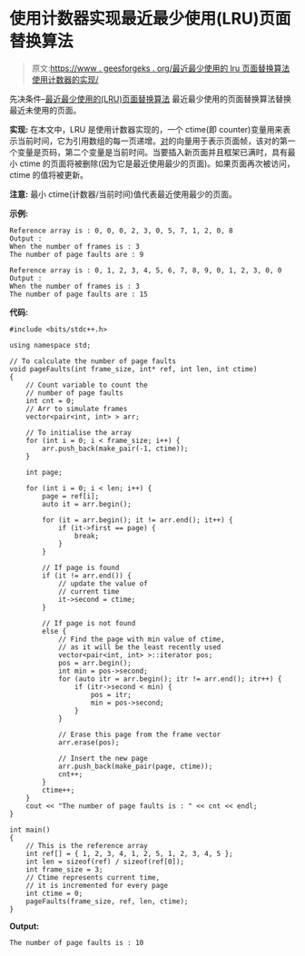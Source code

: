 # 使用计数器实现最近最少使用(LRU)页面替换算法

> 原文:[https://www . geesforgeks . org/最近最少使用的 lru 页面替换算法使用计数器的实现/](https://www.geeksforgeeks.org/implementation-of-least-recently-used-lru-page-replacement-algorithm-using-counters/)

先决条件–[最近最少使用的(LRU)页面替换算法](https://www.geeksforgeeks.org/program-for-least-recently-used-lru-page-replacement-algorithm/)
最近最少使用的页面替换算法替换最近未使用的页面。

**实现:**
在本文中，LRU 是使用计数器实现的，一个 ctime(即 counter)变量用来表示当前时间，它为引用数组的每一页递增。[对](https://www.geeksforgeeks.org/pair-in-cpp-stl/)的向量用于表示页面帧，该对的第一个变量是页码，第二个变量是当前时间。当要插入新页面并且框架已满时，具有最小 ctime 的页面将被删除(因为它是最近使用最少的页面)。如果页面再次被访问，ctime 的值将被更新。

**注意:**
最小 ctime(计数器/当前时间)值代表最近使用最少的页面。

**示例:**

```
Reference array is : 0, 0, 0, 2, 3, 0, 5, 7, 1, 2, 0, 8
Output :
When the number of frames is : 3
The number of page faults are : 9

Reference array is : 0, 1, 2, 3, 4, 5, 6, 7, 8, 9, 0, 1, 2, 3, 0, 0
Output :
When the number of frames is : 3
The number of page faults are : 15 
```

**代码:**

```
#include <bits/stdc++.h>

using namespace std;

// To calculate the number of page faults
void pageFaults(int frame_size, int* ref, int len, int ctime)
{
    // Count variable to count the
    // number of page faults
    int cnt = 0;
    // Arr to simulate frames
    vector<pair<int, int> > arr;

    // To initialise the array
    for (int i = 0; i < frame_size; i++) {
        arr.push_back(make_pair(-1, ctime));
    }

    int page;

    for (int i = 0; i < len; i++) {
        page = ref[i];
        auto it = arr.begin();

        for (it = arr.begin(); it != arr.end(); it++) {
            if (it->first == page) {
                break;
            }
        }

        // If page is found
        if (it != arr.end()) {
            // update the value of
            // current time
            it->second = ctime;
        }

        // If page is not found
        else {
            // Find the page with min value of ctime,
            // as it will be the least recently used
            vector<pair<int, int> >::iterator pos;
            pos = arr.begin();
            int min = pos->second;
            for (auto itr = arr.begin(); itr != arr.end(); itr++) {
                if (itr->second < min) {
                    pos = itr;
                    min = pos->second;
                }
            }

            // Erase this page from the frame vector
            arr.erase(pos);

            // Insert the new page
            arr.push_back(make_pair(page, ctime));
            cnt++;
        }
        ctime++;
    }
    cout << "The number of page faults is : " << cnt << endl;
}

int main()
{
    // This is the reference array
    int ref[] = { 1, 2, 3, 4, 1, 2, 5, 1, 2, 3, 4, 5 };
    int len = sizeof(ref) / sizeof(ref[0]);
    int frame_size = 3;
    // Ctime represents current time,
    // it is incremented for every page
    int ctime = 0;
    pageFaults(frame_size, ref, len, ctime);
}
```

**Output:**

```
The number of page faults is : 10

```
